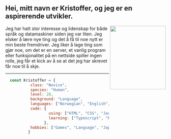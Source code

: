 <h2> Hei, mitt navn er Kristoffer, og jeg er en aspirerende utvikler. </h2>

<img align="right" src="Portrait.png" height="200" width="175">

Jeg har hatt stor interesse og lidenskap for både språk og datamaskiner siden jeg var liten. Jeg elsker å lære nye ting og det å få til noe nytt er min beste fremdriver.
Jeg liker å lage ting som gjør noe, om det er en server, et vanlig program eller funksjonalitet på en nettside spiller ingen rolle, jeg får et kick av å se at det jeg har skrevet får noe til å skje. 

<!--- I'm currently trying to figure out this readme business. ---> 

<hr>


```javascript
  const Kristoffer = {
           class: "Novice",
           species: "Human",
           level: 28,
           background: "Language", 
           languages: ["Norwegian", "English", "Japanese"],
           code: {
                   using: ["HTML", "CSS", "Javascript"], 
                   learning: ["Typescript", "React", "Node.js", "Python", "Ruby", "C"],
                 }, 
           hobbies: ["Games", "Language", "Japanese fiction", "Stories"], 
          }
